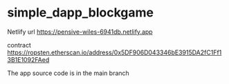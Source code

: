 # simple_dapp_blockgame


Netlify url
https://pensive-wiles-6941db.netlify.app

contract
https://ropsten.etherscan.io/address/0x5DF906D043346bE3915DA2fC1Ff13B1E1092FAed


The app source code is in the main branch
